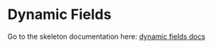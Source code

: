 # Dynamic Fields
Go to the skeleton documentation here:
[dynamic fields docs](https://docs.1plc.ch/oneplace-skeleton/dynamic-fields/) 
